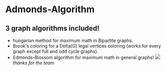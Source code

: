 # Admonds-Algorithm
## 3 graph algorithms included!
- hungarian method for maximum math in Bipartite graphs.
- Brook's coloring for a Delta(G) legal vertices coloring (works for every graph except full and odd cycle graphs).
- Edmonds-Blossom algorithm for maximum math in general graphs!
<a href='https://imgur.com/dg3BDwQ'><img src='https://imgur.com/dg3BDwQ.gif'></a><br>
*thanks for the team*
